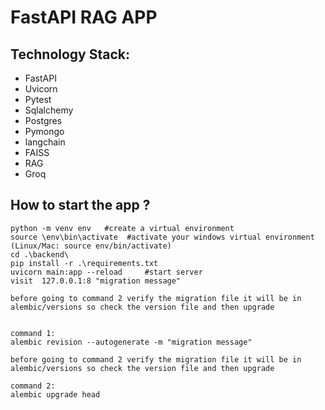 # FastAPI RAG APP

## Technology Stack:
* FastAPI
* Uvicorn
* Pytest
* Sqlalchemy
* Postgres
* Pymongo
* langchain
* FAISS
* RAG
* Groq

## How to start the app ?
```
python -m venv env   #create a virtual environment
source \env\bin\activate  #activate your windows virtual environment (Linux/Mac: source env/bin/activate)
cd .\backend\
pip install -r .\requirements.txt
uvicorn main:app --reload     #start server
visit  127.0.0.1:8 "migration message"

before going to command 2 verify the migration file it will be in alembic/versions so check the version file and then upgrade


command 1:
alembic revision --autogenerate -m "migration message"

before going to command 2 verify the migration file it will be in alembic/versions so check the version file and then upgrade

command 2:
alembic upgrade head




